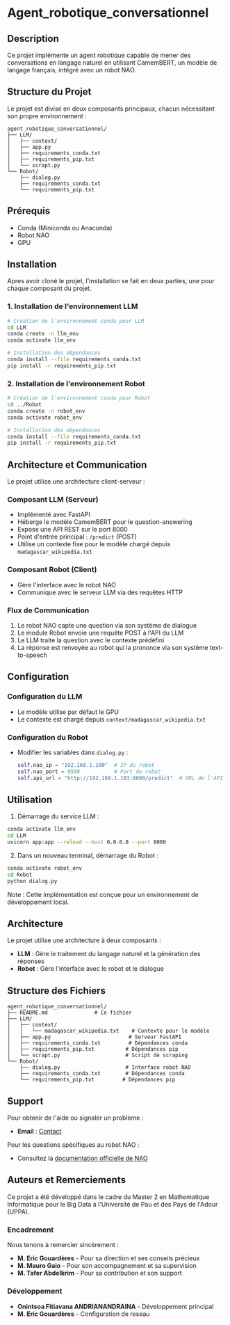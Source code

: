 # Agent_robotique_conversationnel

## Description

Ce projet implémente un agent robotique capable de mener des conversations en langage naturel en utilisant CamemBERT, un modèle de langage français, intégré avec un robot NAO.

## Structure du Projet

Le projet est divisé en deux composants principaux, chacun nécessitant son propre environnement :

```
agent_robotique_conversationnel/
├── LLM/
│   ├── context/
│   ├── app.py
│   ├── requirements_conda.txt
│   ├── requirements_pip.txt
│   └── scrapt.py
└── Robot/
    ├── dialog.py
    ├── requirements_conda.txt
    └── requirements_pip.txt
```

## Prérequis
- Conda (Miniconda ou Anaconda)
- Robot NAO
- GPU

## Installation

Apres avoir cloné le projet, l'installation se fait en deux parties, une pour chaque composant du projet.

### 1. Installation de l'environnement LLM

```bash
# Création de l'environnement conda pour LLM
cd LLM
conda create -n llm_env
conda activate llm_env

# Installation des dépendances
conda install --file requirements_conda.txt
pip install -r requirements_pip.txt
```

### 2. Installation de l'environnement Robot

```bash
# Création de l'environnement conda pour Robot
cd ../Robot
conda create -n robot_env
conda activate robot_env

# Installation des dépendances
conda install --file requirements_conda.txt
pip install -r requirements_pip.txt
```

## Architecture et Communication

Le projet utilise une architecture client-serveur :

### Composant LLM (Serveur)
- Implémenté avec FastAPI
- Héberge le modèle CamemBERT pour le question-answering
- Expose une API REST sur le port 8000
- Point d'entrée principal : `/predict` (POST)
- Utilise un contexte fixe pour le modèle chargé depuis `madagascar_wikipedia.txt`

### Composant Robot (Client)
- Gère l'interface avec le robot NAO
- Communique avec le serveur LLM via des requêtes HTTP

### Flux de Communication
1. Le robot NAO capte une question via son système de dialogue
2. Le module Robot envoie une requête POST à l'API du LLM
3. Le LLM traite la question avec le contexte prédéfini
4. La réponse est renvoyée au robot qui la prononce via son système text-to-speech


## Configuration

### Configuration du LLM
- Le modèle utilise par défaut le GPU
- Le contexte est chargé depuis `context/madagascar_wikipedia.txt`

### Configuration du Robot
- Modifier les variables dans `dialog.py` :
  ```python
  self.nao_ip = "192.168.1.100"  # IP du robot
  self.nao_port = 9559           # Port du robot
  self.api_url = "http://192.168.1.103:8000/predict"  # URL de l'API
  ```

## Utilisation

1. Démarrage du service LLM :
```bash
conda activate llm_env
cd LLM
uvicorn app:app --reload --host 0.0.0.0 --port 8000
```

2. Dans un nouveau terminal, démarrage du Robot :
```bash
conda activate robot_env
cd Robot
python dialog.py
```
Note : Cette implémentation est conçue pour un environnement de développement local.

## Architecture

Le projet utilise une architecture à deux composants :
- **LLM** : Gère le traitement du langage naturel et la génération des réponses
- **Robot** : Gère l'interface avec le robot et le dialogue

## Structure des Fichiers
```
agent_robotique_conversationnel/
├── README.md               # Ce fichier
├── LLM/
│   ├── context/
│   │   └── madagascar_wikipedia.txt    # Contexte pour le modèle
│   ├── app.py                         # Serveur FastAPI
│   ├── requirements_conda.txt         # Dépendances conda
│   ├── requirements_pip.txt          # Dépendances pip
│   └── scrapt.py                     # Script de scraping
└── Robot/
    ├── dialog.py                     # Interface robot NAO
    ├── requirements_conda.txt        # Dépendances conda
    └── requirements_pip.txt         # Dépendances pip
```

## Support

Pour obtenir de l'aide ou signaler un problème :

- **Email** : [Contact](mailto:email@example.com)

Pour les questions spécifiques au robot NAO :
- Consultez la [documentation officielle de NAO](http://doc.aldebaran.com/2-1/home_nao.html)

## Auteurs et Remerciements

Ce projet a été développé dans le cadre du Master 2 en Mathematique Informatique pour le Big Data à l'Université de Pau et des Pays de l'Adour (UPPA).

### Encadrement
Nous tenons à remercier sincèrement :

- **M. Eric Gouardères** - Pour sa direction et ses conseils précieux
- **M. Mauro Gaio** - Pour son accompagnement et sa supervision
- **M. Tafer Abdelkrim** - Pour sa contribution et son support

### Développement
- **Onintsoa Fitiavana ANDRIANANDRAINA** - Développement principal
- **M. Eric Gouardères** - Configuration de reseau